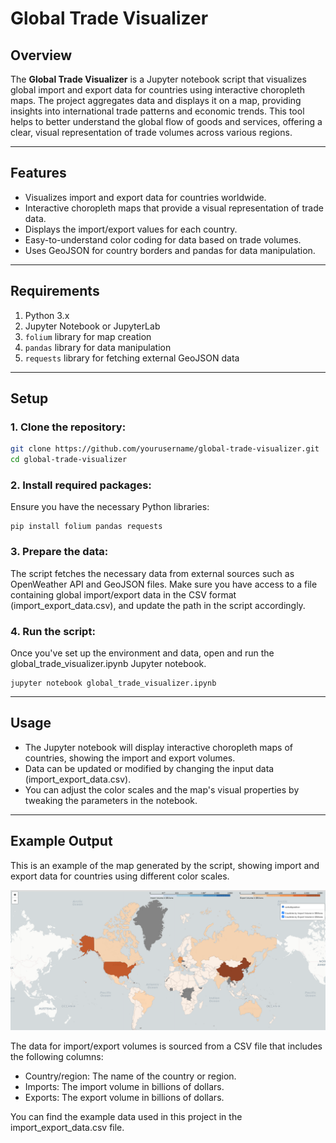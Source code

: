 # Global Trade Visualizer

## Overview

The **Global Trade Visualizer** is a Jupyter notebook script that visualizes global import and export data for countries using interactive choropleth maps. The project aggregates data and displays it on a map, providing insights into international trade patterns and economic trends. This tool helps to better understand the global flow of goods and services, offering a clear, visual representation of trade volumes across various regions.

---

## Features

- Visualizes import and export data for countries worldwide.
- Interactive choropleth maps that provide a visual representation of trade data.
- Displays the import/export values for each country.
- Easy-to-understand color coding for data based on trade volumes.
- Uses GeoJSON for country borders and pandas for data manipulation.

---

## Requirements

1. Python 3.x
2. Jupyter Notebook or JupyterLab
3. `folium` library for map creation
4. `pandas` library for data manipulation
5. `requests` library for fetching external GeoJSON data

---

## Setup

### 1. Clone the repository:
```bash
git clone https://github.com/yourusername/global-trade-visualizer.git
cd global-trade-visualizer
```

### 2. Install required packages:

Ensure you have the necessary Python libraries:

```
pip install folium pandas requests
```

### 3. Prepare the data:

The script fetches the necessary data from external sources such as OpenWeather API and GeoJSON files. Make sure you have access to a file containing global import/export data in the CSV format (import_export_data.csv), and update the path in the script accordingly.

### 4. Run the script:

Once you've set up the environment and data, open and run the global_trade_visualizer.ipynb Jupyter notebook.

```
jupyter notebook global_trade_visualizer.ipynb
```

---

## Usage

   - The Jupyter notebook will display interactive choropleth maps of countries, showing the import and export volumes.
   - Data can be updated or modified by changing the input data (import_export_data.csv).
   - You can adjust the color scales and the map's visual properties by tweaking the parameters in the notebook.

---

## Example Output

This is an example of the map generated by the script, showing import and export data for countries using different color scales.

![alt text](image.png)

The data for import/export volumes is sourced from a CSV file that includes the following columns:

   - Country/region: The name of the country or region.
   - Imports: The import volume in billions of dollars.
   - Exports: The export volume in billions of dollars.

You can find the example data used in this project in the import_export_data.csv file.

